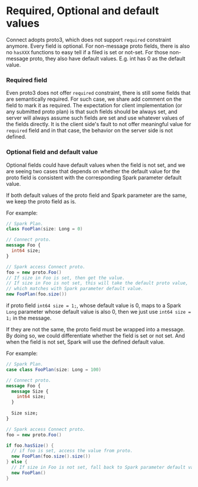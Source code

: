 # Required, Optional and default values

Connect adopts proto3, which does not support `required` constraint anymore.
Every field is optional. For non-message proto fields, there is also no `hasXXX`
functions to easy tell if a filed is set or not-set. For those non-message proto,
they also have default values. E.g. int has 0 as the default value.


### Required field

Even proto3 does not offer `required` constraint, there is still some fields that
are semantically required. For such case, we share add comment on the field to mark
it as required. The expectation for client implementation (or any submitted proto plan)
is that such fields should be always set, and server will always assume such fields
are set and use whatever values of the fields directly. It is the client side's fault
to not offer meaningful value for `required` field and in that case, the behavior on
the server side is not defined.


### Optional field and default value

Optional fields could have default values when the field is not set, and we are seeing
two cases that depends on whether the default value for the proto field is consistent
with the corresponding Spark parameter default value.

If both default values of the proto field and Spark parameter are the same, we keep the
proto field as is.

For example:
```Scala
// Spark Plan.
class FooPlan(size: Long = 0)
```

```protobuf
// Connect proto.
message Foo {
  int64 size; 
}
```

```Scala
// Spark access Connect proto.
foo = new proto.Foo()
// If size in Foo is set, then get the value.
// If size in Foo is not set, this will take the default proto value,
// which matches with Spark parameter default value.
new FooPlan(foo.size())
```


if proto field `int64 size = 1;`, whose default value is 0, maps to a Spark `Long`
parameter whose default value is also 0, then we just use `int64 size = 1;` in the message.


If they are not the same, the proto field must be wrapped into a message. By doing so, we
could differentiate whether the field is set or not set. And when the field is not set,
Spark will use the defined default value.

For example:
```Scala
// Spark Plan.
case class FooPlan(size: Long = 100)
```

```protobuf
// Connect proto.
message Foo {
  message Size {
    int64 size;
  }
  
  Size size;
}
```
```Scala
// Spark access Connect proto.
foo = new proto.Foo()

if foo.hasSize() {
  // if foo is set, access the value from proto.
  new FooPlan(foo.size().size())
} else {
  // If size in Foo is not set, fall back to Spark parameter default value.
  new FooPlan()
}
```